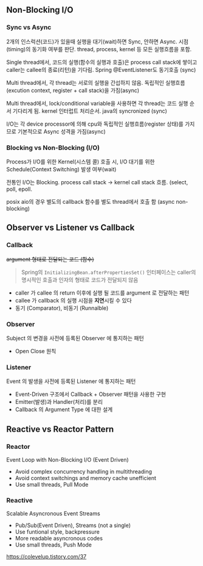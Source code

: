 ## Non-Blocking I/O
### Sync vs Async
2개의 인스럭션(코드)가 있을때 실행을 대기(wait)하면 Sync, 안하면 Async. 시점(timing)의 동기화 여부를 판단. thread, process, kernel 등 모든 실행흐름을 포함.

Single thread에서, 코드의 실행(함수의 실행과 호출)은 process call stack에 쌓이고 caller는 callee의 종료(리턴)을 기다림. Spring @EventListener도 동기호출 (sync)

Multi thread에서, 각 thread는 서로의 실행을 간섭하지 않음. 독립적인 실행흐름(excution context, register + call stack)을 가짐(async)

Multi thread에서, lock/conditional variable을 사용하면 각 thread는 코드 실행 순서 기다리게 됨. kernel 인터럽트 처리순서. java의 syncronized (sync)

I/O는 각 device processor에 의해 cpu와 독립적인 실행흐름(register 상태)를 가지므로 기본적으로 Async 성격을 가짐(async)
### Blocking vs Non-Blocking (I/O)
Process가 I/O를 위한 Kernel(시스템 콜) 호출 시, I/O 대기를 위한 Schedule(Context Switching) 발생 여부(wait)

전통인 I/O는 Blocking. process call stack -> kernel call stack 흐름. (select, poll, epoll. 

posix aio의 경우 별도의 callback 함수를 별도 thread에서 호출 함 (async non-blocking)
## Observer vs Listener vs Callback

### Callback
~~argument 형태로 전달되는 코드 (함수)~~
> Spring의 `InitializingBean.afterPropertiesSet()` 인터페이스는 caller의 명시적인 호출과 인자의 형태로 코드가 전달되지 않음
- caller 가 callee 의 return 이후에 실행 될 코드를 argument 로 전달하는 패턴
- callee 가 callback 의 실행 시점을 **지연**시킬 수 있다
- 동기 (Comparator), 비동기 (Runnalble)

### Observer
Subject 의 변경을 사전에 등록된 Observer 에 통지하는 패턴
- Open Close 원칙

### Listener
Event 의 발생을 사전에 등록된 Listener 에 통지하는 패턴
- Event-Driven 구조에서 Callback + Observer 패턴을 사용한 구현
- Emitter(발생)과 Handler(처리)를 분리
- Callback 의 Argument Type 에 대한 설계  

## Reactive vs Reactor Pattern
### Reactor
Event Loop with Non-Blocking I/O (Event Driven)
- Avoid complex concurrency handling in multithreading
- Avoid context switchings and memory cache unefficient
- Use small threads, Pull Mode
### Reactive
Scalable Asyncronous Event Streams
- Pub/Sub(Event Driven), Streams (not a single)
- Use funtional style, backpressure
- More readable asyncronous codes
- Use small threads, Push Mode

https://colevelup.tistory.com/37